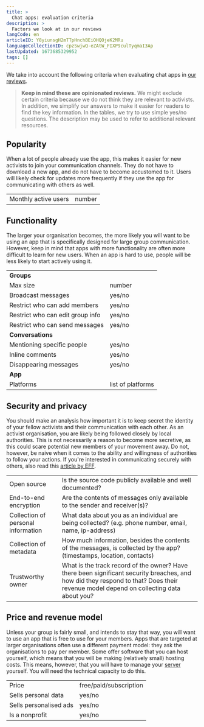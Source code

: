 ```yaml
---
title: >
  Chat apps: evaluation criteria
description: >
  Factors we look at in our reviews
langCode: en
articleID: Y8yiunsgH2mTTpHnchBEiOHQOjeK2MRu
languageCollectionID: cpzSwjwQ-eZAtW_FIXP9culTyqmaI3Ap
lastUpdated: 1673685329952
tags: []
---
```


We take into account the following criteria when evaluating chat apps in [our reviews](/tools/chat-apps).

> **Keep in mind these are opinionated reviews.** We might exclude certain criteria because we do not think they are relevant to activists. In addition, we simplify our answers to make it easier for readers to find the key information. In the tables, we try to use simple yes/no questions. The description may be used to refer to additional relevant resources.

## **Popularity**

When a lot of people already use the app, this makes it easier for new activists to join your communication channels. They do not have to download a new app, and do not have to become accustomed to it. Users will likely check for updates more frequently if they use the app for communicating with others as well.

<div><table><tbody><tr><td>Monthly active users</td><td>number</td></tr></tbody></table></div>

## **Functionality**

The larger your organisation becomes, the more likely you will want to be using an app that is specifically designed for large group communication. However, keep in mind that apps with more functionality are often more difficult to learn for new users. When an app is hard to use, people will be less likely to start actively using it.

<div><table><tbody><tr><td><strong>Groups</strong></td></tr><tr><td>Max size</td><td>number</td></tr><tr><td>Broadcast messages</td><td>yes/no</td></tr><tr><td>Restrict who can add members</td><td>yes/no</td></tr><tr><td>Restrict who can edit group info</td><td>yes/no</td></tr><tr><td>Restrict who can send messages</td><td>yes/no</td></tr><tr><td><strong>Conversations</strong></td></tr><tr><td>Mentioning specific people</td><td>yes/no</td></tr><tr><td>Inline comments</td><td>yes/no</td></tr><tr><td>Disappearing messages</td><td>yes/no</td></tr><tr><td><strong>App</strong></td></tr><tr><td>Platforms</td><td>list of platforms</td></tr></tbody></table></div>

## **Security and privacy**

You should make an analysis how important it is to keep secret the identity of your fellow activists and their communication with each other. As an activist organisation, you are likely being followed closely by local authorities. This is not necessarily a reason to become more secretive, as this could scare potential new members of your movement away. Do not, however, be naive when it comes to the ability and willingness of authorities to follow your actions. If you're interested in communicating securely with others, also read this [article by EFF](https://ssd.eff.org/en/module/communicating-others).

<div><table><tbody><tr><td>Open source</td><td>Is the source code publicly available and well documented?</td></tr><tr><td>End-to-end encryption</td><td>Are the contents of messages only available to the sender and receiver(s)?</td></tr><tr><td>Collection of personal information</td><td>What data about you as an individual are being collected? (e.g. phone number, email, name, ip-address)</td></tr><tr><td>Collection of metadata</td><td>How much information, besides the contents of the messages, is collected by the app? (timestamps, location, contacts)</td></tr><tr><td>Trustworthy owner</td><td>What is the track record of the owner? Have there been significant security breaches, and how did they respond to that? Does their revenue model depend on collecting data about you?</td></tr></tbody></table></div>

## **Price and revenue model**

Unless your group is fairly small, and intends to stay that way, you will want to use an app that is free to use for your members. Apps that are targeted at larger organisations often use a different payment model: they ask the organisations to pay per member. Some offer software that you can host yourself, which means that you will be making (relatively small) hosting costs. This means, however, that you will have to manage your [server](/web-server) yourself. You will need the technical capacity to do this.

<div><table><tbody><tr><td>Price</td><td>free/paid/subscription</td></tr><tr><td>Sells personal data</td><td>yes/no</td></tr><tr><td>Sells personalised ads</td><td>yes/no</td></tr><tr><td>Is a nonprofit</td><td>yes/no</td></tr></tbody></table></div>